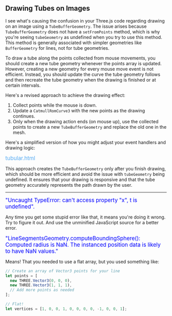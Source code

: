 ## Drawing Tubes on Images

I see what's causing the confusion in your Three.js code regarding drawing on an image using a `TubeBufferGeometry`. The issue arises because `TubeBufferGeometry` does not have a `setFromPoints` method, which is why you're seeing `tubeGeometry` as undefined when you try to use this method. This method is generally associated with simpler geometries like `BufferGeometry` for lines, not for tube geometries.

To draw a tube along the points collected from mouse movements, you should create a new tube geometry whenever the points array is updated. However, creating a new geometry for every mouse move event is not efficient. Instead, you should update the curve the tube geometry follows and then recreate the tube geometry when the drawing is finished or at certain intervals.

Here's a revised approach to achieve the drawing effect:

1. Collect points while the mouse is down.
2. Update a `CatmullRomCurve3` with the new points as the drawing continues.
3. Only when the drawing action ends (on mouse up), use the collected points to create a new `TubeBufferGeometry` and replace the old one in the mesh.

Here's a simplified version of how you might adjust your event handlers and drawing logic:

<span style="color:#59acf3;font-size:larger;">tubular.html</span>

This approach creates the `TubeBufferGeometry` only after you finish drawing, which should be more efficient and avoid the issue with `tubeGeometry` being undefined. It ensures that your drawing is responsive and that the tube geometry accurately represents the path drawn by the user.

<hr>

<span style="color:blue;font-size:larger;">"Uncaught TypeError: can't access property "x", t is undefined".</span>

Any time you get some stupid error like that, it means you're doing it wrong.  Try to figure it out.  And use the unminified JavaScript source for a better error.

<span style="color:blue;font-size:larger;">"LineSegmentsGeometry.computeBoundingSphere(): Computed radius is NaN. The instanced position data is likely to have NaN values."</span>

Means!  That you needed to use a flat array, but you used something like:

```js
// Create an array of Vector3 points for your line
let points = [
  new THREE.Vector3(0, 0, 0),
  new THREE.Vector3(1, 1, 1),
  // Add more points as needed
];

// Flat!
let vertices = [1, 0, 0, 1, 0, 0, 0, 0, -1, 0, 0, 1];
```

<br>
